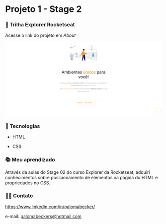 
# Projeto 1 - Stage 2

### 🚀 Trilha Explorer Rocketseat 

Acesse o link do projeto em *About*


![preview](./image/screen.png)

### 📌 Tecnologias
- HTML

- CSS


### 📚 Meu aprendizado
Através da aulas do Stage 02 do curso Explorer da Rocketseat, adquiri conhecimentos sobre posicionamento de elementos na página do HTML e propriedades no CSS.


### 👩‍💻 Contato
https://www.linkedin.com/in/palomabecker/

e-mail: palomabeckers@hotmail.com
